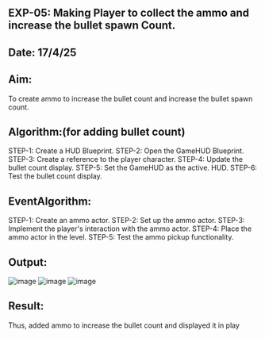 ## EXP-05: Making Player to collect the ammo and increase the bullet spawn Count.
## Date: 17/4/25
## Aim:
To create ammo to increase the bullet count and increase the bullet spawn count.
## Algorithm:(for adding bullet count)
STEP-1: Create a HUD Blueprint.
STEP-2: Open the GameHUD Blueprint.
STEP-3: Create a reference to the player character.
STEP-4: Update the bullet count display.
STEP-5: Set the GameHUD as the active.
HUD. STEP-6: Test the bullet count display.
## EventAlgorithm:
STEP-1: Create an ammo actor.
STEP-2: Set up the ammo actor.
STEP-3: Implement the player's interaction with the ammo actor.
STEP-4: Place the ammo actor in the level.
STEP-5: Test the ammo pickup functionality.
## Output:
![image](https://github.com/user-attachments/assets/ec038f4f-c83f-4bd9-895b-17432eed006b)
![image](https://github.com/user-attachments/assets/8abbc605-c5cf-4632-8b04-49ca027d5a8b)
![image](https://github.com/user-attachments/assets/6e0141e4-3172-44ba-932b-3393568bae39)
## Result:
Thus, added ammo to increase the bullet count and displayed it in play
